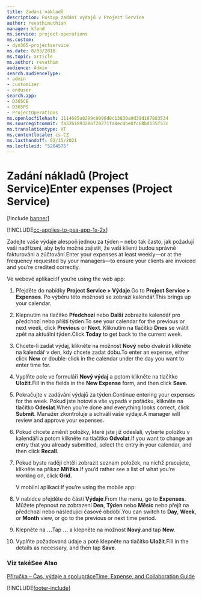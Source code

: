 ```yaml
---
title: Zadání nákladů
description: Postup zadání výdajů v Project Service
author: revathimuthiah
manager: kfend
ms.service: project-operations
ms.custom:
- dyn365-projectservice
ms.date: 8/03/2018
ms.topic: article
ms.author: revathim
audience: Admin
search.audienceType:
- admin
- customizer
- enduser
search.app:
- D365CE
- D365PS
- ProjectOperations
ms.openlocfilehash: 1114685a8299c0096d0c13830a9d39d187883534
ms.sourcegitcommit: fa32b1893286f20271fa4ec4be8fc68bd135f53c
ms.translationtype: HT
ms.contentlocale: cs-CZ
ms.lasthandoff: 02/15/2021
ms.locfileid: "5284575"
---
```

# <a name="enter-expenses-project-service"></a><span data-ttu-id="0b09d-103">Zadání nákladů (Project Service)</span><span class="sxs-lookup"><span data-stu-id="0b09d-103">Enter expenses (Project Service)</span></span>

[!include [banner](../includes/psa-now-project-operations.md)]

[!INCLUDE[cc-applies-to-psa-app-1x-2x](../includes/cc-applies-to-psa-app-1x-2x.md)]

<span data-ttu-id="0b09d-104">Zadejte vaše výdaje alespoň jednou za týden – nebo tak často, jak požadují vaši nadřízení, aby bylo možné zajistit, že vaši klienti budou správně fakturováni a zúčtování.</span><span class="sxs-lookup"><span data-stu-id="0b09d-104">Enter your expenses at least weekly—or at the frequency requested by your managers—to ensure your clients are invoiced and you’re credited correctly.</span></span>  
  
 <span data-ttu-id="0b09d-105">Ve webové aplikaci:</span><span class="sxs-lookup"><span data-stu-id="0b09d-105">If you’re using the web app:</span></span>  
  
1. <span data-ttu-id="0b09d-106">Přejděte do nabídky **Project Service > Výdaje**.</span><span class="sxs-lookup"><span data-stu-id="0b09d-106">Go to **Project Service > Expenses**.</span></span> <span data-ttu-id="0b09d-107">Po výběru této možnosti se zobrazí kalendář.</span><span class="sxs-lookup"><span data-stu-id="0b09d-107">This brings up your calendar.</span></span>  
  
2. <span data-ttu-id="0b09d-108">Klepnutím na tlačítko **Předchozí** nebo **Další** zobrazíte kalendář pro předchozí nebo příští týden.</span><span class="sxs-lookup"><span data-stu-id="0b09d-108">To see your calendar for the previous or next week, click **Previous** or **Next**.</span></span> <span data-ttu-id="0b09d-109">Kliknutím na tlačítko **Dnes** se vrátit zpět na aktuální týden.</span><span class="sxs-lookup"><span data-stu-id="0b09d-109">Click **Today** to get back to the current week.</span></span>  
  
3. <span data-ttu-id="0b09d-110">Chcete-li zadat výdaj, klikněte na možnost **Nový** nebo dvakrát klikněte na kalendář v den, kdy chcete zadat dobu.</span><span class="sxs-lookup"><span data-stu-id="0b09d-110">To enter an expense, either click **New** or double-click in the calendar under the day you want to enter time for.</span></span>  
  
4. <span data-ttu-id="0b09d-111">Vyplňte pole ve formuláři **Nový výdaj** a potom klikněte na tlačítko **Uložit**.</span><span class="sxs-lookup"><span data-stu-id="0b09d-111">Fill in the fields in the **New Expense** form, and then click **Save**.</span></span>  
  
5. <span data-ttu-id="0b09d-112">Pokračujte v zadávání výdajů za týden.</span><span class="sxs-lookup"><span data-stu-id="0b09d-112">Continue entering your expenses for the week.</span></span> <span data-ttu-id="0b09d-113">Pokud jste hotovi a vše vypadá v pořádku, klikněte na tlačítko **Odeslat**.</span><span class="sxs-lookup"><span data-stu-id="0b09d-113">When you’re done and everything looks correct, click **Submit**.</span></span> <span data-ttu-id="0b09d-114">Manažer zkontroluje a schválí vaše výdaje.</span><span class="sxs-lookup"><span data-stu-id="0b09d-114">A manager will review and approve your expenses.</span></span>  
  
6. <span data-ttu-id="0b09d-115">Pokud chcete změnit položky, které jste již odeslali, vyberte položku v kalendáři a potom klikněte na tlačítko **Odvolat**.</span><span class="sxs-lookup"><span data-stu-id="0b09d-115">If you want to change an entry that you already submitted, select the entry in your calendar, and then click **Recall**.</span></span>  
  
7. <span data-ttu-id="0b09d-116">Pokud byste raději chtěli zobrazit seznam položek, na nichž pracujete, klikněte na příkaz **Mřížka**.</span><span class="sxs-lookup"><span data-stu-id="0b09d-116">If you’d rather see a list of what you’re working on, click **Grid**.</span></span>  
  
   <span data-ttu-id="0b09d-117">V mobilní aplikaci:</span><span class="sxs-lookup"><span data-stu-id="0b09d-117">If you’re using the mobile app:</span></span>  
  
8. <span data-ttu-id="0b09d-118">V nabídce přejděte do části **Výdaje**.</span><span class="sxs-lookup"><span data-stu-id="0b09d-118">From the menu, go to **Expenses**.</span></span>     <span data-ttu-id="0b09d-119">Můžete přepnout na zobrazení **Den**, **Týden** nebo **Měsíc** nebo přejít na předchozí nebo následující časové období.</span><span class="sxs-lookup"><span data-stu-id="0b09d-119">You can switch to **Day**, **Week**, or **Month** view, or go to the previous or next time period.</span></span>  
  
9. <span data-ttu-id="0b09d-120">Klepněte na **…**</span><span class="sxs-lookup"><span data-stu-id="0b09d-120">Tap **…**</span></span> <span data-ttu-id="0b09d-121">a klepněte na možnost **Nový**.</span><span class="sxs-lookup"><span data-stu-id="0b09d-121">and tap **New**.</span></span>  
  
10. <span data-ttu-id="0b09d-122">Vyplňte požadovaná údaje a poté klepněte na tlačítko **Uložit**.</span><span class="sxs-lookup"><span data-stu-id="0b09d-122">Fill in the details as necessary, and then tap **Save**.</span></span>  
  
### <a name="see-also"></a><span data-ttu-id="0b09d-123">Viz také</span><span class="sxs-lookup"><span data-stu-id="0b09d-123">See Also</span></span>  
 [<span data-ttu-id="0b09d-124">Příručka – Čas, výdaje a spolupráce</span><span class="sxs-lookup"><span data-stu-id="0b09d-124">Time, Expense, and Collaboration Guide</span></span>](../psa/time-expense-collaboration-guide.md)


[!INCLUDE[footer-include](../includes/footer-banner.md)]